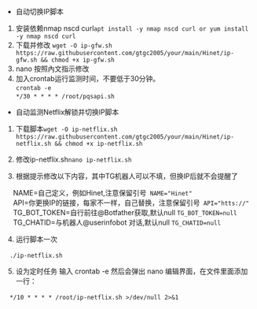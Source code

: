 - 自动切换IP脚本
 1. 安装依赖nmap nscd curl```apt install -y nmap nscd curl or yum install -y nmap nscd curl```
 2. 下载并修改  ```wget -O ip-gfw.sh https://raw.githubusercontent.com/gtgc2005/your/main/Hinet/ip-gfw.sh && chmod +x ip-gfw.sh```
 3. nano 按照內文指示修改
 4. 加入crontab运行监测时间，不要低于30分钟。  
```crontab -e```  
```*/30 * * * * /root/pqsapi.sh```


- 自动监测Netflix解锁并切换IP脚本

1. 下载脚本```wget -O ip-netflix.sh https://raw.githubusercontent.com/gtgc2005/your/main/Hinet/ip-netflix.sh && chmod +x ip-netflix.sh```

2. 修改ip-netflix.sh```nano ip-netflix.sh```  

3. 根据提示修改以下内容，其中TG机器人可以不填，但换IP后就不会提醒了  

&ensp;&ensp; NAME=自己定义，例如Hinet,注意保留引号``` NAME="Hinet"```  
&ensp;&ensp; API=你更换IP的链接，每家不一样，自己替换，注意保留引号``` API="htts://"```  
&ensp;&ensp; TG_BOT_TOKEN=自行前往@Botfather获取,默认null ```TG_BOT_TOKEN=null```  
&ensp;&ensp; TG_CHATID=与机器人@userinfobot 对话,默认null ```TG_CHATID=null``` 

4. 运行脚本一次

&ensp; ```./ip-netflix.sh```

5. 设为定时任务 输入 crontab -e 然后会弹出 nano 编辑界面，在文件里面添加一行：  

&ensp; ```*/10 * * * * /root/ip-netflix.sh >/dev/null 2>&1```
